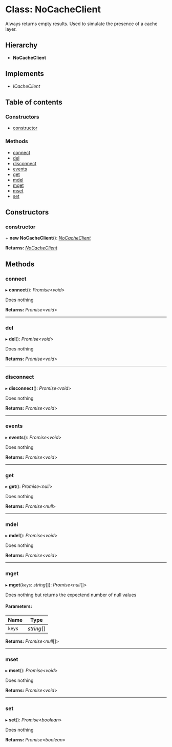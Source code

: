 # Class: NoCacheClient

Always returns empty results.
Used to simulate the presence of a cache layer.

## Hierarchy

* **NoCacheClient**

## Implements

* *ICacheClient*

## Table of contents

### Constructors

- [constructor](nocacheclient.md#constructor)

### Methods

- [connect](nocacheclient.md#connect)
- [del](nocacheclient.md#del)
- [disconnect](nocacheclient.md#disconnect)
- [events](nocacheclient.md#events)
- [get](nocacheclient.md#get)
- [mdel](nocacheclient.md#mdel)
- [mget](nocacheclient.md#mget)
- [mset](nocacheclient.md#mset)
- [set](nocacheclient.md#set)

## Constructors

### constructor

\+ **new NoCacheClient**(): [*NoCacheClient*](nocacheclient.md)

**Returns:** [*NoCacheClient*](nocacheclient.md)

## Methods

### connect

▸ **connect**(): *Promise*<*void*\>

Does nothing

**Returns:** *Promise*<*void*\>

___

### del

▸ **del**(): *Promise*<*void*\>

Does nothing

**Returns:** *Promise*<*void*\>

___

### disconnect

▸ **disconnect**(): *Promise*<*void*\>

Does nothing

**Returns:** *Promise*<*void*\>

___

### events

▸ **events**(): *Promise*<*void*\>

Does nothing

**Returns:** *Promise*<*void*\>

___

### get

▸ **get**(): *Promise*<*null*\>

Does nothing

**Returns:** *Promise*<*null*\>

___

### mdel

▸ **mdel**(): *Promise*<*void*\>

Does nothing

**Returns:** *Promise*<*void*\>

___

### mget

▸ **mget**(`keys`: *string*[]): *Promise*<*null*[]\>

Does nothing but returns the expectend number of null values

#### Parameters:

Name | Type |
------ | ------ |
`keys` | *string*[] |

**Returns:** *Promise*<*null*[]\>

___

### mset

▸ **mset**(): *Promise*<*void*\>

Does nothing

**Returns:** *Promise*<*void*\>

___

### set

▸ **set**(): *Promise*<*boolean*\>

Does nothing

**Returns:** *Promise*<*boolean*\>
